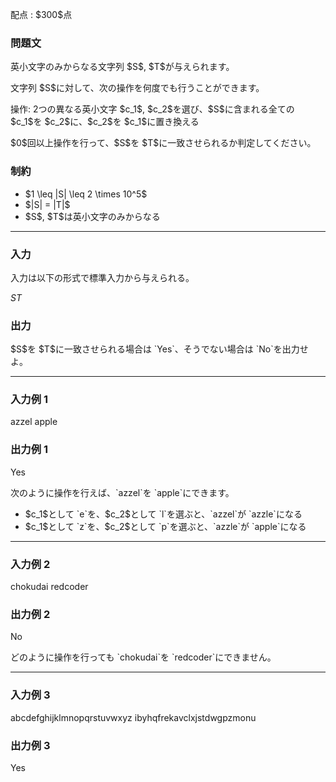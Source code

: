 
<div>

<span>

<span>

<p>
配点 : $300$点
</p>

<div>

<section>

### **問題文**

<p>
英小文字のみからなる文字列 $S$, $T$が与えられます。
</p>

<p>
文字列 $S$に対して、次の操作を何度でも行うことができます。
</p>

<p>
操作: 2つの異なる英小文字 $c_1$, $c_2$を選び、$S$に含まれる全ての $c_1$を $c_2$に、$c_2$を $c_1$に置き換える
</p>

<p>
$0$回以上操作を行って、$S$を $T$に一致させられるか判定してください。
</p>

</section>

</div>

<div>

<section>

### **制約**

<ul>

<li>
$1 \leq |S| \leq 2 \times 10^5$
</li>

<li>
$|S| = |T|$
</li>

<li>
$S$, $T$は英小文字のみからなる
</li>

</ul>

</section>

</div>

---

<div>

<div>

<section>

### **入力**

<p>
入力は以下の形式で標準入力から与えられる。
</p>

<div>

$S$$T$
</div>

</section>

</div>

<div>

<section>

### **出力**

<p>
$S$を $T$に一致させられる場合は `Yes`、そうでない場合は `No`を出力せよ。
</p>

</section>

</div>

</div>

---

<div>

<section>

### **入力例 1**

<div>

azzel
apple

</div>

</section>

</div>

<div>

<section>

### **出力例 1**

<div>

Yes

</div>

<p>
次のように操作を行えば、`azzel`を `apple`にできます。
</p>

<ul>

<li>
$c_1$として `e`を、$c_2$として `l`を選ぶと、`azzel`が `azzle`になる
</li>

<li>
$c_1$として `z`を、$c_2$として `p`を選ぶと、`azzle`が `apple`になる
</li>

</ul>

</section>

</div>

---

<div>

<section>

### **入力例 2**

<div>

chokudai
redcoder

</div>

</section>

</div>

<div>

<section>

### **出力例 2**

<div>

No

</div>

<p>
どのように操作を行っても `chokudai`を `redcoder`にできません。
</p>

</section>

</div>

---

<div>

<section>

### **入力例 3**

<div>

abcdefghijklmnopqrstuvwxyz
ibyhqfrekavclxjstdwgpzmonu

</div>

</section>

</div>

<div>

<section>

### **出力例 3**

<div>

Yes

</div>

</section>

</div>

</span>

</span>

</div>
